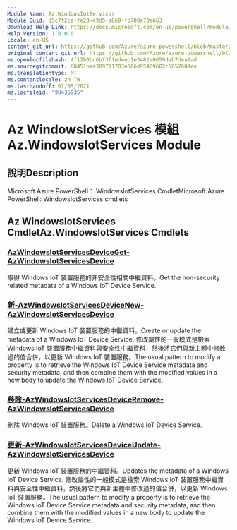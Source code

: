 ```yaml
---
Module Name: Az.WindowsIotServices
Module Guid: d5c7f2ce-fe23-49d5-a869-fb780e78a663
Download Help Link: https://docs.microsoft.com/en-us/powershell/module/az.windowsiotservices
Help Version: 1.0.0.0
Locale: en-US
content_git_url: https://github.com/Azure/azure-powershell/blob/master/src/WindowsIotServices/help/Az.WindowsIotServices.md
original_content_git_url: https://github.com/Azure/azure-powershell/blob/master/src/WindowsIotServices/help/Az.WindowsIotServices.md
ms.openlocfilehash: 4f12b0bc6bf3ffedeeb1e3482a0659dab7dea1ad
ms.sourcegitcommit: 68451baa389791703e666d95469602c5652609ee
ms.translationtype: MT
ms.contentlocale: zh-TW
ms.lasthandoff: 01/05/2021
ms.locfileid: "98435935"
---
```

# <span data-ttu-id="071b9-101">Az WindowsIotServices 模組</span><span class="sxs-lookup"><span data-stu-id="071b9-101">Az.WindowsIotServices Module</span></span>
## <span data-ttu-id="071b9-102">說明</span><span class="sxs-lookup"><span data-stu-id="071b9-102">Description</span></span>
<span data-ttu-id="071b9-103">Microsoft Azure PowerShell： WindowsIotServices Cmdlet</span><span class="sxs-lookup"><span data-stu-id="071b9-103">Microsoft Azure PowerShell: WindowsIotServices cmdlets</span></span>

## <span data-ttu-id="071b9-104">Az WindowsIotServices Cmdlet</span><span class="sxs-lookup"><span data-stu-id="071b9-104">Az.WindowsIotServices Cmdlets</span></span>
### [<span data-ttu-id="071b9-105">AzWindowsIotServicesDevice</span><span class="sxs-lookup"><span data-stu-id="071b9-105">Get-AzWindowsIotServicesDevice</span></span>](Get-AzWindowsIotServicesDevice.md)
<span data-ttu-id="071b9-106">取得 Windows IoT 裝置服務的非安全性相關中繼資料。</span><span class="sxs-lookup"><span data-stu-id="071b9-106">Get the non-security related metadata of a Windows IoT Device Service.</span></span>

### [<span data-ttu-id="071b9-107">新-AzWindowsIotServicesDevice</span><span class="sxs-lookup"><span data-stu-id="071b9-107">New-AzWindowsIotServicesDevice</span></span>](New-AzWindowsIotServicesDevice.md)
<span data-ttu-id="071b9-108">建立或更新 Windows IoT 裝置服務的中繼資料。</span><span class="sxs-lookup"><span data-stu-id="071b9-108">Create or update the metadata of a Windows IoT Device Service.</span></span>
<span data-ttu-id="071b9-109">修改屬性的一般模式是檢索 Windows IoT 裝置服務中繼資料與安全性中繼資料，然後將它們與新主體中修改過的值合併，以更新 Windows IoT 裝置服務。</span><span class="sxs-lookup"><span data-stu-id="071b9-109">The usual pattern to modify a property is to retrieve the Windows IoT Device Service metadata and security metadata, and then combine them with the modified values in a new body to update the Windows IoT Device Service.</span></span>

### [<span data-ttu-id="071b9-110">移除-AzWindowsIotServicesDevice</span><span class="sxs-lookup"><span data-stu-id="071b9-110">Remove-AzWindowsIotServicesDevice</span></span>](Remove-AzWindowsIotServicesDevice.md)
<span data-ttu-id="071b9-111">刪除 Windows IoT 裝置服務。</span><span class="sxs-lookup"><span data-stu-id="071b9-111">Delete a Windows IoT Device Service.</span></span>

### [<span data-ttu-id="071b9-112">更新-AzWindowsIotServicesDevice</span><span class="sxs-lookup"><span data-stu-id="071b9-112">Update-AzWindowsIotServicesDevice</span></span>](Update-AzWindowsIotServicesDevice.md)
<span data-ttu-id="071b9-113">更新 Windows IoT 裝置服務的中繼資料。</span><span class="sxs-lookup"><span data-stu-id="071b9-113">Updates the metadata of a Windows IoT Device Service.</span></span>
<span data-ttu-id="071b9-114">修改屬性的一般模式是檢索 Windows IoT 裝置服務中繼資料與安全性中繼資料，然後將它們與新主體中修改過的值合併，以更新 Windows IoT 裝置服務。</span><span class="sxs-lookup"><span data-stu-id="071b9-114">The usual pattern to modify a property is to retrieve the Windows IoT Device Service metadata and security metadata, and then combine them with the modified values in a new body to update the Windows IoT Device Service.</span></span>

